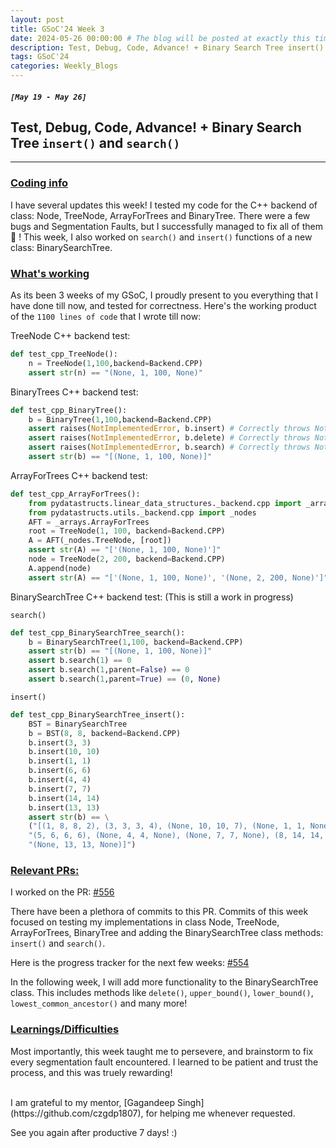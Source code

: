 ```yaml
---
layout: post
title: GSoC'24 Week 3
date: 2024-05-26 00:00:00 # The blog will be posted at exactly this time and date (based on the US time mostly)
description: Test, Debug, Code, Advance! + Binary Search Tree insert() and search()
tags: GSoC'24
categories: Weekly_Blogs
---
```


##### `[May 19 - May 26]`

## Test, Debug, Code, Advance! + Binary Search Tree `insert()` and `search()`

---
### <ins>Coding info</ins>

I have several updates this week! I tested my code for the C++ backend of class: Node, TreeNode, ArrayForTrees and BinaryTree. There were a few bugs and Segmentation Faults, but I successfully managed to fix all of them 🙂 ! This week, I also worked on `search()` and `insert()` functions of a new class: BinarySearchTree.


### <ins>What's working</ins>

As its been 3 weeks of my GSoC, I proudly present to you everything that I have done till now, and tested for correctness. Here's the working product of the `1100 lines of code` that I wrote till now:

TreeNode C++ backend test:
 
```python
def test_cpp_TreeNode():
    n = TreeNode(1,100,backend=Backend.CPP)
    assert str(n) == "(None, 1, 100, None)"
```

BinaryTrees C++ backend test:
```python
def test_cpp_BinaryTree():
    b = BinaryTree(1,100,backend=Backend.CPP)
    assert raises(NotImplementedError, b.insert) # Correctly throws NotImplementedError: This is an abstract method
    assert raises(NotImplementedError, b.delete) # Correctly throws NotImplementedError: This is an abstract method
    assert raises(NotImplementedError, b.search) # Correctly throws NotImplementedError: This is an abstract method
    assert str(b) == "[(None, 1, 100, None)]"
```

ArrayForTrees C++ backend test:
```python
def test_cpp_ArrayForTrees():
    from pydatastructs.linear_data_structures._backend.cpp import _arrays
    from pydatastructs.utils._backend.cpp import _nodes
    AFT = _arrays.ArrayForTrees
    root = TreeNode(1, 100, backend=Backend.CPP)
    A = AFT(_nodes.TreeNode, [root])
    assert str(A) == "['(None, 1, 100, None)']"
    node = TreeNode(2, 200, backend=Backend.CPP)
    A.append(node)
    assert str(A) == "['(None, 1, 100, None)', '(None, 2, 200, None)']"
```

BinarySearchTree C++ backend test: (This is still a work in progress)

`search()`
```python
def test_cpp_BinarySearchTree_search():
    b = BinarySearchTree(1,100, backend=Backend.CPP)
    assert str(b) == "[(None, 1, 100, None)]"
    assert b.search(1) == 0
    assert b.search(1,parent=False) == 0
    assert b.search(1,parent=True) == (0, None)
```

`insert()`
```python
def test_cpp_BinarySearchTree_insert():
    BST = BinarySearchTree
    b = BST(8, 8, backend=Backend.CPP)
    b.insert(3, 3)
    b.insert(10, 10)
    b.insert(1, 1)
    b.insert(6, 6)
    b.insert(4, 4)
    b.insert(7, 7)
    b.insert(14, 14)
    b.insert(13, 13)
    assert str(b) == \
    ("[(1, 8, 8, 2), (3, 3, 3, 4), (None, 10, 10, 7), (None, 1, 1, None), "
    "(5, 6, 6, 6), (None, 4, 4, None), (None, 7, 7, None), (8, 14, 14, None), "
    "(None, 13, 13, None)]")
```

### <ins>Relevant PRs:</ins>

I worked on the PR: [#556](https://github.com/codezonediitj/pydatastructs/pull/556)

There have been a plethora of commits to this PR. Commits of this week focused on testing my implementations in class Node, TreeNode, ArrayForTrees, BinaryTree and adding the BinarySearchTree class methods: `insert()` and `search()`.

Here is the progress tracker for the next few weeks: [#554](https://github.com/codezonediitj/pydatastructs/issues/554)

In the following week, I will add more functionality to the BinarySearchTree class. This includes methods like `delete()`, `upper_bound()`, `lower_bound()`, `lowest_common_ancestor()` and many more!

### <ins>Learnings/Difficulties</ins>

Most importantly, this week taught me to persevere, and brainstorm to fix every segmentation fault encountered. I learned to be patient and trust the process, and this was truely rewarding!

<br>
I am grateful to my mentor, [Gagandeep Singh](https://github.com/czgdp1807), for helping me whenever requested.

See you again after productive 7 days! :)
